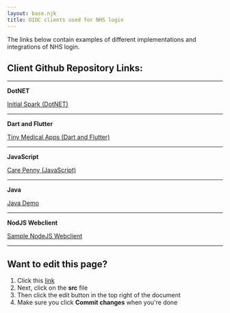 ```yaml
---
layout: base.njk
title: OIDC clients used for NHS login
---
```


The links below contain examples of different implementations and integrations of NHS login.


## Client Github Repository Links:
***
**DotNET**

[Initial Spark (DotNET)](https://github.com/initialspark/nhs-login-dotnet-core-example)
***
**Dart and Flutter**

[Tiny Medical Apps (Dart and Flutter)](https://github.com/TinyMedicalApps/NHS-Login-for-Dart-and-Flutter)
***
**JavaScript**

[Care Penny (JavaScript)](https://github.com/carepenny/nhs-login-js-example)
***
**Java**

[Java Demo](https://github.com/rikitikitaco/nhs-login-java-spring-boot-example)
***
**NodJS Webclient**

[Sample NodeJS Webclient](https://github.com/rikitikitaco/nhs-login-nodejs-example)


***
## Want to edit this page?
1. Click this [link](https://github.com/faithmawi/nhs-dev-docs)
2. Next, click on the **src** file
2. Then click the edit button in the top right of the document
3. Make sure you click **Commit changes** when you're done